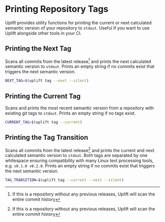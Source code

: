 # Printing Repository Tags

Uplift provides utility functions for printing the current or next calculated semantic version of your repository to `stdout`. Useful if you want to use Uplift alongside other tools in your CI.

## Printing the Next Tag

Scans all commits from the latest release[^1] and prints the next calculated semantic version to `stdout`. Prints an empty string if no commits exist that triggers the next semantic version.

```sh
NEXT_TAG=$(uplift tag --next --silent)
```

## Printing the Current Tag

Scans and prints the most recent semantic version from a repository with existing git tags to `stdout`. Prints an empty string if no tags exist.

```sh
CURRENT_TAG=$(uplift tag --current)
```

## Printing the Tag Transition

Scans all commits from the latest release[^1] and prints the current and next calculated semantic version to `stdout`. Both tags are separated by one whitespace ensuring compatibility with many Linux text processing tools, e.g. `v0.1.0 v0.2.0`. Prints an empty string if no commits exist that triggers the next semantic version.

```sh
TAG_TRANSITION=$(uplift tag --current --next --silent)
```

[^1]: If this is a repository without any previous releases, Uplift will scan the entire commit history
